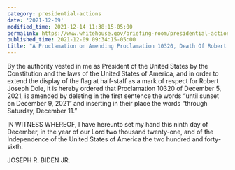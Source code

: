 ```yaml
---
category: presidential-actions
date: '2021-12-09'
modified_time: 2021-12-14 11:38:15-05:00
permalink: https://www.whitehouse.gov/briefing-room/presidential-actions/2021/12/09/a-proclamation-on-amending-proclamation-10320-death-of-robert-j-dole/
published_time: 2021-12-09 09:34:15-05:00
title: "A Proclamation on Amending Proclamation 10320, Death Of Robert J.\_Dole"
---
```

 
By the authority vested in me as President of the United States by the
Constitution and the laws of the United States of America, and in order
to extend the display of the flag at half-staff as a mark of respect for
Robert Joseph Dole, it is hereby ordered that Proclamation 10320 of
December 5, 2021, is amended by deleting in the first sentence the words
“until sunset on December 9, 2021” and inserting in their place the
words “through Saturday, December 11.”

IN WITNESS WHEREOF, I have hereunto set my hand this ninth day of
December, in the year of our Lord two thousand twenty-one, and of the
Independence of the United States of America the two hundred and
forty-sixth.

JOSEPH R. BIDEN JR.
